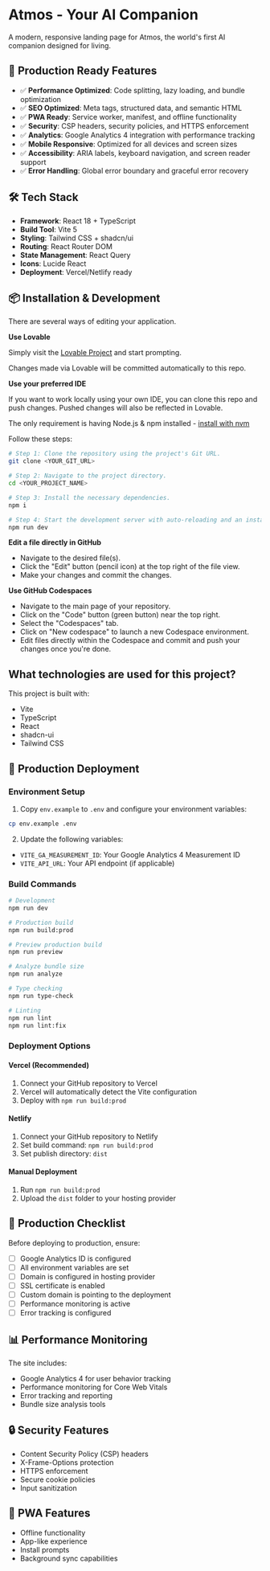# Atmos - Your AI Companion

A modern, responsive landing page for Atmos, the world's first AI companion designed for living.

## 🚀 Production Ready Features

- ✅ **Performance Optimized**: Code splitting, lazy loading, and bundle optimization
- ✅ **SEO Optimized**: Meta tags, structured data, and semantic HTML
- ✅ **PWA Ready**: Service worker, manifest, and offline functionality
- ✅ **Security**: CSP headers, security policies, and HTTPS enforcement
- ✅ **Analytics**: Google Analytics 4 integration with performance tracking
- ✅ **Mobile Responsive**: Optimized for all devices and screen sizes
- ✅ **Accessibility**: ARIA labels, keyboard navigation, and screen reader support
- ✅ **Error Handling**: Global error boundary and graceful error recovery

## 🛠️ Tech Stack

- **Framework**: React 18 + TypeScript
- **Build Tool**: Vite 5
- **Styling**: Tailwind CSS + shadcn/ui
- **Routing**: React Router DOM
- **State Management**: React Query
- **Icons**: Lucide React
- **Deployment**: Vercel/Netlify ready

## 📦 Installation & Development

There are several ways of editing your application.

**Use Lovable**

Simply visit the [Lovable Project](https://lovable.dev/projects/3a364efa-8911-4d73-afbc-47cb25e73b34) and start prompting.

Changes made via Lovable will be committed automatically to this repo.

**Use your preferred IDE**

If you want to work locally using your own IDE, you can clone this repo and push changes. Pushed changes will also be reflected in Lovable.

The only requirement is having Node.js & npm installed - [install with nvm](https://github.com/nvm-sh/nvm#installing-and-updating)

Follow these steps:

```sh
# Step 1: Clone the repository using the project's Git URL.
git clone <YOUR_GIT_URL>

# Step 2: Navigate to the project directory.
cd <YOUR_PROJECT_NAME>

# Step 3: Install the necessary dependencies.
npm i

# Step 4: Start the development server with auto-reloading and an instant preview.
npm run dev
```

**Edit a file directly in GitHub**

- Navigate to the desired file(s).
- Click the "Edit" button (pencil icon) at the top right of the file view.
- Make your changes and commit the changes.

**Use GitHub Codespaces**

- Navigate to the main page of your repository.
- Click on the "Code" button (green button) near the top right.
- Select the "Codespaces" tab.
- Click on "New codespace" to launch a new Codespace environment.
- Edit files directly within the Codespace and commit and push your changes once you're done.

## What technologies are used for this project?

This project is built with:

- Vite
- TypeScript
- React
- shadcn-ui
- Tailwind CSS

## 🚀 Production Deployment

### Environment Setup

1. Copy `env.example` to `.env` and configure your environment variables:
```bash
cp env.example .env
```

2. Update the following variables:
- `VITE_GA_MEASUREMENT_ID`: Your Google Analytics 4 Measurement ID
- `VITE_API_URL`: Your API endpoint (if applicable)

### Build Commands

```bash
# Development
npm run dev

# Production build
npm run build:prod

# Preview production build
npm run preview

# Analyze bundle size
npm run analyze

# Type checking
npm run type-check

# Linting
npm run lint
npm run lint:fix
```

### Deployment Options

#### Vercel (Recommended)
1. Connect your GitHub repository to Vercel
2. Vercel will automatically detect the Vite configuration
3. Deploy with `npm run build:prod`

#### Netlify
1. Connect your GitHub repository to Netlify
2. Set build command: `npm run build:prod`
3. Set publish directory: `dist`

#### Manual Deployment
1. Run `npm run build:prod`
2. Upload the `dist` folder to your hosting provider

## 🔧 Production Checklist

Before deploying to production, ensure:

- [ ] Google Analytics ID is configured
- [ ] All environment variables are set
- [ ] Domain is configured in hosting provider
- [ ] SSL certificate is enabled
- [ ] Custom domain is pointing to the deployment
- [ ] Performance monitoring is active
- [ ] Error tracking is configured

## 📊 Performance Monitoring

The site includes:
- Google Analytics 4 for user behavior tracking
- Performance monitoring for Core Web Vitals
- Error tracking and reporting
- Bundle size analysis tools

## 🔒 Security Features

- Content Security Policy (CSP) headers
- X-Frame-Options protection
- HTTPS enforcement
- Secure cookie policies
- Input sanitization

## 📱 PWA Features

- Offline functionality
- App-like experience
- Install prompts
- Background sync capabilities

